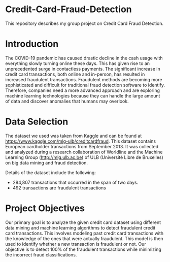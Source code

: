 # Credit-Card-Fraud-Detection

This repository describes my group project on Credit Card Fraud Detection. 

# Introduction
The COVID-19 pandemic has caused drastic decline in the cash usage with everything slowly turning online these days. This has given rise to an unprecedented surge in contactless payments. The significant increase in credit card transactions, both online and in-person, has resulted in increased fraudulent transactions. Fraudulent methods are becoming more sophisticated and difficult for traditional fraud detection software to identify. Therefore, companies need a more advanced approach and are exploring machine learning technologies because they can handle the large amount of data and discover anomalies that humans may overlook.

# Data Selection

The dataset we used was taken from Kaggle and can be found at https://www.kaggle.com/mlg-ulb/creditcardfraud. This dataset contains European cardholder transactions from September 2013. It was collected and analyzed during a research collaboration of Worldline and the Machine Learning Group (http://mlg.ulb.ac.be) of ULB (Université Libre de Bruxelles) on big data mining and fraud detection.	

Details of the dataset include the following:
* 284,807 transactions that occurred in the span of two days.
* 492 transactions are fraudulent transactions

# Project Objectives
Our primary goal is to analyze the given credit card dataset using different data mining and machine learning algorithms to detect fraudulent credit card transactions. This involves modeling past credit card transactions with the knowledge of the ones that were actually fraudulent. This model is then used to identify whether a new transaction is fraudulent or not. Our objective is to detect 100% of the fraudulent transactions while minimizing the incorrect fraud classifications.
